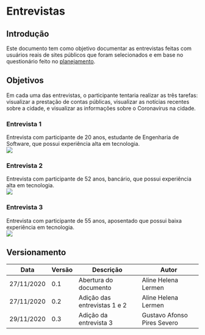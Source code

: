 # Entrevistas

## Introdução
Este documento tem como objetivo documentar as entrevistas feitas com usuários reais de sites públicos que foram selecionados e em base no questionário feito no [planejamento](design_avaliacao_desenvolvimento/prototipo_alta_fidelidade/planejamento_avaliacao_prototipoAltaFidelidade.md).


## Objetivos
Em cada uma das entrevistas, o participante tentaria realizar as três tarefas: visualizar a prestação de contas públicas, visualizar as notícias recentes sobre a cidade, e visualizar as informações sobre o Coronavírus na cidade.


### Entrevista 1
Entrevista com participante de 20 anos, estudante de Engenharia de Software, que possui experiência alta em tecnologia.  
[![](https://conteudo.imguol.com.br/c/entretenimento/8a/2016/03/18/youtube---logo-1458336720315_300x300.jpg)](https://youtu.be/jCQsugg0Lks)

### Entrevista 2
Entrevista com participante de 52 anos, bancário, que possui experiência alta em tecnologia.  
[![](https://conteudo.imguol.com.br/c/entretenimento/8a/2016/03/18/youtube---logo-1458336720315_300x300.jpg)](https://youtu.be/17C7mjBlIOg)

### Entrevista 3
Entrevista com participante de 55 anos, aposentado que possui baixa experiência em tecnologia.  
[![](https://conteudo.imguol.com.br/c/entretenimento/8a/2016/03/18/youtube---logo-1458336720315_300x300.jpg)](https://www.youtube.com/watch?v=6qpc0we5IRI&ab_channel=gustavoafonso)


## Versionamento

| Data | Versão | Descrição | Autor |
|------|------|------|------|
|27/11/2020|0.1| Abertura do documento | Aline Helena Lermen |
|27/11/2020|0.2| Adição das entrevistas 1 e 2 | Aline Helena Lermen |
|29/11/2020|0.3| Adição da entrevista 3 | Gustavo Afonso Pires Severo |